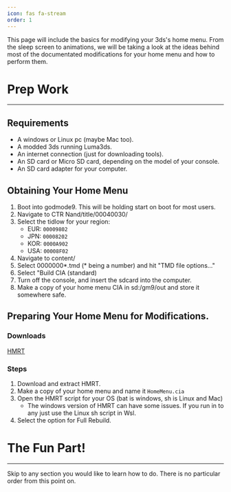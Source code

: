 ```yaml
---
icon: fas fa-stream
order: 1
---
```

This page will include the basics for modifying your 3ds's home menu. From the sleep screen to animations, we will be taking a look at the ideas behind most of the documentated modifications for your home menu and how to perform them.


# Prep Work
---
## Requirements
- A windows or Linux pc (maybe Mac too). 
- A modded 3ds running Luma3ds. 
- An internet connection (just for downloading tools). 
- An SD card or Micro SD card, depending on the model of your console.
- An SD card adapter for your computer. 



## Obtaining Your Home Menu
1. Boot into godmode9. This will be holding start on boot for most users. 
2. Navigate to CTR Nand/title/00040030/
3. Select the tidlow for your region:
    - EUR: `00009802`
    - JPN: `00008202`
    - KOR: `0000A902`
    - USA: `00008F02`
4. Navigate to content/
5. Select 0000000*.tmd (\* being a number) and hit "TMD file options..."
6. Select "Build CIA (standard)
7. Turn off the console, and insert the sdcard into the computer.
8. Make a copy of your home menu CIA in sd:/gm9/out and store it somewhere safe.



## Preparing Your Home Menu for Modifications.

### Downloads
[HMRT](https://github.com/schrmh/HMRT)
    
### Steps    
1. Download and extract HMRT. 
2. Make a copy of your home menu and name it `HomeMenu.cia`
3. Open the HMRT script for your OS (bat is windows, sh is Linux and Mac) 
    - The windows version of HMRT can have some issues. If you run in to any just use the Linux sh script in Wsl. 
4. Select the option for Full Rebuild. 




# The Fun Part! 
---
Skip to any section you would like to learn how to do. There is no particular order from this point on.
